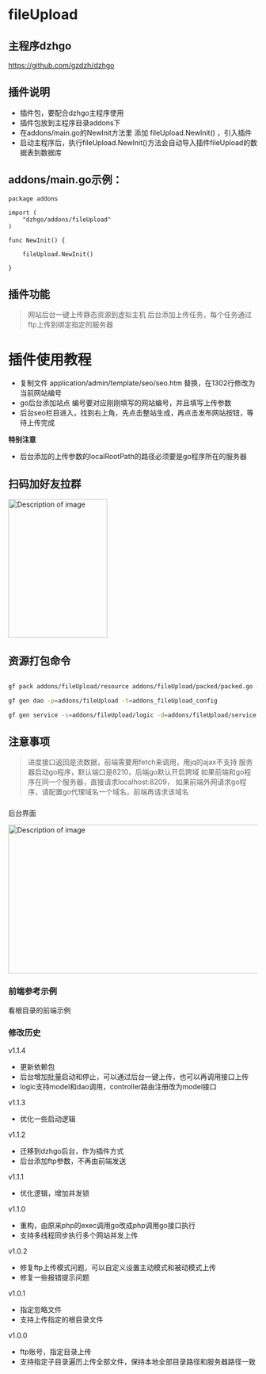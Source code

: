 # fileUpload

## 主程序dzhgo
https://github.com/gzdzh/dzhgo

## 插件说明
* 插件包，要配合dzhgo主程序使用
* 插件包放到主程序目录addons下
* 在addons/main.go的NewInit方法里 添加 fileUpload.NewInit() ，引入插件
* 启动主程序后，执行fileUpload.NewInit()方法会自动导入插件fileUpload的数据表到数据库

## addons/main.go示例：
```shell
package addons

import (
	"dzhgo/addons/fileUpload"
)

func NewInit() {
	
	fileUpload.NewInit()

}
```

## 插件功能
> 网站后台一键上传静态资源到虚拟主机
> 后台添加上传任务，每个任务通过ftp上传到绑定指定的服务器


# 插件使用教程
* 复制文件 application/admin/template/seo/seo.htm 替换，在1302行修改为当前网站编号 
* go后台添加站点 编号要对应刚刚填写的网站编号，并且填写上传参数 
* 后台seo栏目进入，找到右上角，先点击整站生成，再点击发布网站按钮，等待上传完成

**特别注意**
- 后台添加的上传参数的localRootPath的路径必须要是go程序所在的服务器

## 扫码加好友拉群
<img src="/addons/fileUpload/dzh/eyoucms/weixin.jpg" alt="Description of image" width="200" height="280">

## 资源打包命令

```bash

gf pack addons/fileUpload/resource addons/fileUpload/packed/packed.go -p addons/fileUpload/resource

gf gen dao -p=addons/fileUpload -t=addons_fileUpload_config

gf gen service -s=addons/fileUpload/logic -d=addons/fileUpload/service

```


## 注意事项
> 进度接口返回是流数据，前端需要用fetch来调用，用jq的ajax不支持
> 服务器启动go程序，默认端口是8210，后端go默认开启跨域
> 如果前端和go程序在同一个服务器，直接请求localhost:8209，
> 如果前端外网请求go程序，请配置go代理域名一个域名，前端再请求该域名


###
后台界面

<img src="/addons/fileUpload/dzh/eyoucms/admin.png" alt="Description of image" width="600" height="300">


### 前端参考示例
看根目录的前端示例


### 修改历史

v1.1.4
- 更新依赖包
- 后台增加批量启动和停止，可以通过后台一键上传，也可以再调用接口上传
- logic支持model和dao调用，controller路由注册改为model接口

v1.1.3
- 优化一些启动逻辑

v1.1.2
- 迁移到dzhgo后台，作为插件方式
- 后台添加ftp参数，不再由前端发送

v1.1.1
- 优化逻辑，增加并发锁


v1.1.0
- 重构，由原来php的exec调用go改成php调用go接口执行
- 支持多线程同步执行多个网站并发上传


v1.0.2
- 修复ftp上传模式问题，可以自定义设置主动模式和被动模式上传
- 修复一些报错提示问题

v1.0.1
- 指定忽略文件
- 支持上传指定的根目录文件

v1.0.0
- ftp账号，指定目录上传
- 支持指定子目录遍历上传全部文件，保持本地全部目录路径和服务器路径一致


